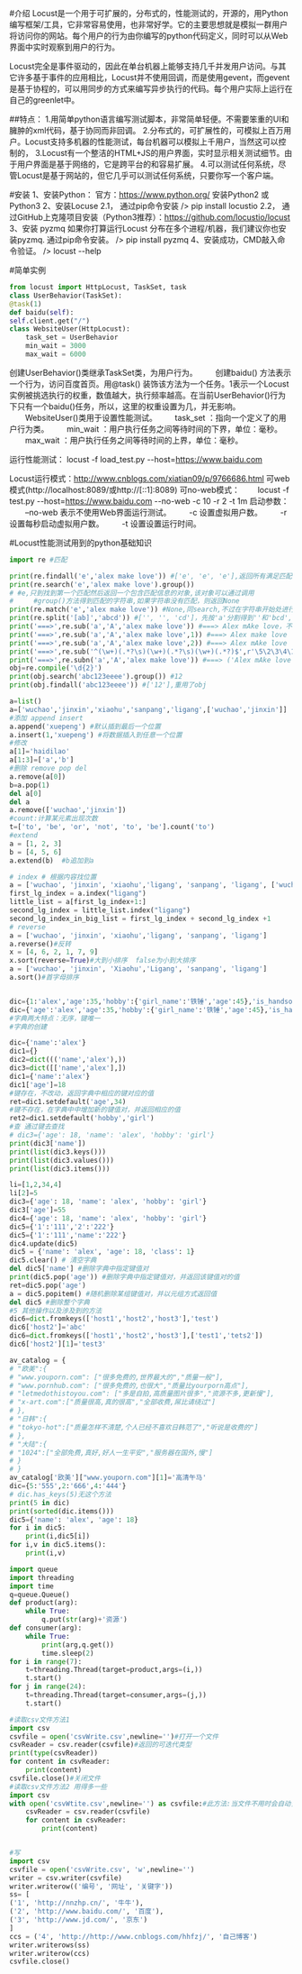 #介绍
Locust是一个用于可扩展的，分布式的，性能测试的，开源的，用Python编写框架/工具，它非常容易使用，也非常好学。它的主要思想就是模拟一群用户将访问你的网站。每个用户的行为由你编写的python代码定义，同时可以从Web界面中实时观察到用户的行为。

Locust完全是事件驱动的，因此在单台机器上能够支持几千并发用户访问。与其它许多基于事件的应用相比，Locust并不使用回调，而是使用gevent，而gevent是基于协程的，可以用同步的方式来编写异步执行的代码。每个用户实际上运行在自己的greenlet中。

##特点：
1.用简单python语言编写测试脚本，非常简单轻便。不需要笨重的UI和臃肿的xml代码，基于协同而非回调。
2.分布式的，可扩展性的，可模拟上百万用户。Locust支持多机器的性能测试，每台机器可以模拟上千用户，当然这可以控制的，
3.Locust有一个整洁的HTML+JS的用户界面，实时显示相关测试细节。由于用户界面是基于网络的，它是跨平台的和容易扩展。
4.可以测试任何系统，尽管Locust是基于网站的，但它几乎可以测试任何系统，只要你写一个客户端。

#安装
1、安装Python：
官方：https://www.python.org/
安装Python2 或Python3
2、安装Locuse
2.1， 通过pip命令安装 /> pip install locustio
2.2， 通过GitHub上克隆项目安装（Python3推荐）：https://github.com/locustio/locust
3、安装 pyzmq
如果你打算运行Locust 分布在多个进程/机器，我们建议你也安装pyzmq.
通过pip命令安装。 /> pip install pyzmq
4、安装成功，CMD敲入命令验证。 /> locust --help

#简单实例
```python
from locust import HttpLocust, TaskSet, task
class UserBehavior(TaskSet):
@task(1)
def baidu(self):
self.client.get("/")
class WebsiteUser(HttpLocust):
    task_set = UserBehavior
    min_wait = 3000
    max_wait = 6000
```
创建UserBehavior()类继承TaskSet类，为用户行为。
　　创建baidu() 方法表示一个行为，访问百度首页。用@task() 装饰该方法为一个任务。1表示一个Locust实例被挑选执行的权重，数值越大，执行频率越高。在当前UserBehavior()行为下只有一个baidu()任务，所以，这里的权重设置为几，并无影响。
　　WebsiteUser()类用于设置性能测试。
　　task_set ：指向一个定义了的用户行为类。
　　min_wait ：用户执行任务之间等待时间的下界，单位：毫秒。
　　max_wait ：用户执行任务之间等待时间的上界，单位：毫秒。

运行性能测试：
locust -f load_test.py --host=https://www.baidu.com

Locust运行模式：http://www.cnblogs.com/xiatian09/p/9766686.html
可web模式(http://localhost:8089/或http://[::1]:8089)
可no-web模式：
　　locust -f  test.py --host=https://www.baidu.com --no-web -c 10 -r 2 -t 1m
启动参数：
　　–no-web 表示不使用Web界面运行测试。
　　-c 设置虚拟用户数。
　　-r 设置每秒启动虚拟用户数。
　　-t 设置设置运行时间。

#Locust性能测试用到的python基础知识
```python
import re #匹配

print(re.findall('e','alex make love')) #['e', 'e', 'e'],返回所有满足匹配条件的结果,放在列表里
print(re.search('e','alex make love').group()) 
# #e,只到找到第一个匹配然后返回一个包含匹配信息的对象,该对象可以通过调用
#     #group()方法得到匹配的字符串,如果字符串没有匹配，则返回None
print(re.match('e','alex make love')) #None,同search,不过在字符串开始处进行匹配,完全可以用search+^代替match
print(re.split('[ab]','abcd')) #['', '', 'cd']，先按'a'分割得到''和'bcd',再对''和'bcd'分别按'b'分割
print('===>',re.sub('a','A','alex make love')) #===> Alex mAke love，不指定n，默认替换所有
print('===>',re.sub('a','A','alex make love',1)) #===> Alex make love
print('===>',re.sub('a','A','alex make love',2)) #===> Alex mAke love
print('===>',re.sub('^(\w+)(.*?\s)(\w+)(.*?\s)(\w+)(.*?)$',r'\5\2\3\4\1','alex make love')) #===> love make alex
print('===>',re.subn('a','A','alex make love')) #===> ('Alex mAke love', 2),结果带有总共替换的个数
obj=re.compile('\d{2}')
print(obj.search('abc123eeee').group()) #12
print(obj.findall('abc123eeee')) #['12'],重用了obj

a=list()
a=['wuchao','jinxin','xiaohu','sanpang','ligang',['wuchao','jinxin']]
#添加 append insert
a.append('xuepeng') #默认插到最后一个位置
a.insert(1,'xuepeng') #将数据插入到任意一个位置
#修改
a[1]='haidilao'
a[1:3]=['a','b']
#删除 remove pop del
a.remove(a[0])
b=a.pop(1)
del a[0]
del a
a.remove(['wuchao','jinxin'])
#count:计算某元素出现次数
t=['to', 'be', 'or', 'not', 'to', 'be'].count('to')
#extend
a = [1, 2, 3]
b = [4, 5, 6]
a.extend(b)  #b追加到a

# index # 根据内容找位置
a = ['wuchao', 'jinxin', 'xiaohu','ligang', 'sanpang', 'ligang', ['wuchao', 'jinxin']]
first_lg_index = a.index("ligang")
little_list = a[first_lg_index+1:]
second_lg_index = little_list.index("ligang")
second_lg_index_in_big_list = first_lg_index + second_lg_index +1
# reverse
a = ['wuchao', 'jinxin', 'xiaohu','ligang', 'sanpang', 'ligang']
a.reverse()#反转
x = [4, 6, 2, 1, 7, 9]
x.sort(reverse=True)#大到小排序  false为小到大排序
a = ['wuchao', 'jinxin', 'Xiaohu','Ligang', 'sanpang', 'ligang']
a.sort()#首字母排序


dic={1:'alex','age':35,'hobby':{'girl_name':'铁锤','age':45},'is_handsome':True}
dic={'age':'alex','age':35,'hobby':{'girl_name':'铁锤','age':45},'is_handsome':True}
#字典两大特点：无序，键唯一
#字典的创建

dic={'name':'alex'}
dic1={}
dic2=dict((('name','alex'),))
dic3=dict([['name','alex'],])
dic1={'name':'alex'}
dic1['age']=18
#键存在，不改动，返回字典中相应的键对应的值
ret=dic1.setdefault('age',34)
#键不存在，在字典中中增加新的键值对，并返回相应的值
ret2=dic1.setdefault('hobby','girl')
#查 通过键去查找
# dic3={'age': 18, 'name': 'alex', 'hobby': 'girl'}
print(dic3['name'])
print(list(dic3.keys()))
print(list(dic3.values()))
print(list(dic3.items()))

li=[1,2,34,4]
li[2]=5
dic3={'age': 18, 'name': 'alex', 'hobby': 'girl'}
dic3['age']=55
dic4={'age': 18, 'name': 'alex', 'hobby': 'girl'}
dic5={'1':'111','2':'222'}
dic5={'1':'111','name':'222'}
dic4.update(dic5)
dic5 = {'name': 'alex', 'age': 18, 'class': 1}
dic5.clear() # 清空字典
del dic5['name'] #删除字典中指定键值对
print(dic5.pop('age')) #删除字典中指定键值对，并返回该键值对的值
ret=dic5.pop('age')
a = dic5.popitem() #随机删除某组键值对，并以元组方式返回值
del dic5 #删除整个字典
#5 其他操作以及涉及到的方法
dic6=dict.fromkeys(['host1','host2','host3'],'test')
dic6['host2']='abc'
dic6=dict.fromkeys(['host1','host2','host3'],['test1','tets2'])
dic6['host2'][1]='test3'

av_catalog = {
# "欧美":{
# "www.youporn.com": ["很多免费的,世界最大的","质量一般"],
# "www.pornhub.com": ["很多免费的,也很大","质量比yourporn高点"],
# "letmedothistoyou.com": ["多是自拍,高质量图片很多","资源不多,更新慢"],
# "x-art.com":["质量很高,真的很高","全部收费,屌比请绕过"]
# },
# "日韩":{
# "tokyo-hot":["质量怎样不清楚,个人已经不喜欢日韩范了","听说是收费的"]
# },
# "大陆":{
# "1024":["全部免费,真好,好人一生平安","服务器在国外,慢"]
# }
# }
av_catalog['欧美']["www.youporn.com"][1]='高清午马'
dic={5:'555',2:'666',4:'444'}
# dic.has_keys(5)无这个方法
print(5 in dic)
print(sorted(dic.items()))
dic5={'name': 'alex', 'age': 18}
for i in dic5:
    print(i,dic5[i])
for i,v in dic5.items():
    print(i,v)

import queue
import threading
import time
q=queue.Queue()
def product(arg):
    while True:
        q.put(str(arg)+'资源')
def consumer(arg):
    while True:
        print(arg,q.get())
        time.sleep(2)
for i in range(7):
    t=threading.Thread(target=product,args=(i,))
    t.start()
for j in range(24):
    t=threading.Thread(target=consumer,args=(j,))
    t.start()

#读取csv文件方法1
import csv
csvfile = open('csvWrite.csv',newline='')#打开一个文件
csvReader = csv.reader(csvfile)#返回的可迭代类型
print(type(csvReader))
for content in csvReader:
    print(content)
csvfile.close()#关闭文件
#读取csv文件方法2 用得多一些
import csv
with open('csvWtite.csv',newline='') as csvfile:#此方法:当文件不用时会自动关闭文件
    csvReader = csv.reader(csvfile)
    for content in csvReader:
        print(content)


#写
import csv
csvfile = open('csvWrite.csv', 'w',newline='')
writer = csv.writer(csvfile)
writer.writerow(('编号', '网址', '关键字'))
ss= [
('1', 'http://nnzhp.cn/', '牛牛'),
('2', 'http://www.baidu.com/', '百度'),
('3', 'http://www.jd.com/', '京东')
]
ccs = ('4', 'http://http://www.cnblogs.com/hhfzj/', '自己博客')
writer.writerows(ss)
writer.writerow(ccs)
csvfile.close()
```